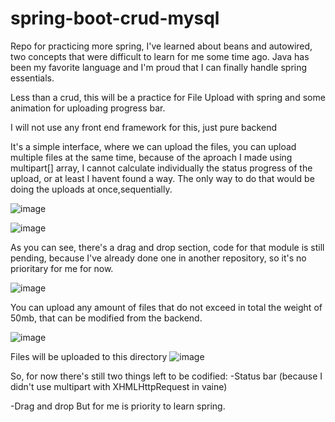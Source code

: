 # spring-boot-crud-mysql
Repo for practicing more spring, 
I've learned about beans and autowired, two concepts that were difficult to learn for me some time ago. 
Java has been my favorite language and I'm proud that I can finally handle spring essentials.

Less than a crud, this will be a practice for File Upload with spring and some
animation for uploading progress bar.

I will not use any front end framework for this, just pure backend

It's a simple interface, where we can upload the files, you can upload multiple files at the same time,
because of the aproach I made using multipart[] array, I cannot calculate individually
the status progress of the upload, or at least I havent found a way. The only way to do that
would be doing the uploads at once,sequentially.

![image](https://user-images.githubusercontent.com/78714792/191142986-92d15de1-0c17-48d9-9445-0d7cf829ce0c.png)

![image](https://user-images.githubusercontent.com/78714792/191143017-c86db339-3c96-4d01-a6af-250ab313ca5d.png)

As you can see, there's a drag and drop section, code for that module is still pending, because I've already
done one in another repository, so it's no prioritary for me for now.

![image](https://user-images.githubusercontent.com/78714792/191143141-575d28ba-9927-4add-b0b2-40af139ba9cb.png)

You can upload any amount of files that do not exceed in total the weight of 50mb, that can be modified from the backend.

![image](https://user-images.githubusercontent.com/78714792/191143223-95a85377-707d-41d6-a787-fb23aa873be3.png)

Files will be uploaded to this directory
![image](https://user-images.githubusercontent.com/78714792/191143272-4b93598b-bf28-42e0-a76f-401e04219c02.png)

So, for now there's still two things left to be codified:
-Status bar (because I didn't use multipart with XHMLHttpRequest in vaine)

-Drag and drop
But for me is priority to learn spring.
